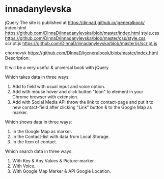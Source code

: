 # innadanylevska
jQuery
The site is published at https://dinnad.github.io/igeneralbook/
index.html https://github.com/DInnaD/innadanylevska/blob/master/index.html
style.css https://github.com/DInnaD/innadanylevska/blob/master/css/style.css
script.js https://github.com/DInnaD/innadanylevska/blob/master/js/script.js

chornovyk https://github.com/DInnaD/igeneralbook/blob/master/index.html
Description:

It will be a very useful & universal book with jQuery

Which takes data in three ways:

1. Add to field with usual input and voice option.
2. Add with mouse hover and click button "Icon" to element in your Chrome browser with extension.
3. Add with Social Media API throw the link to contact-page and put it to new contact-field after clicking "Link" button & to the Google Map as marker.

Which shows data in three ways:

1. In the Google Map as marker.
2. In the Contact-list with data from Local Storage.
3. In the Item of contact.

Which search data in three ways:

1. With Key & Any Values & Picture-marker.
2. With Voice.
3. With Google Map Marker & API Google Location.
